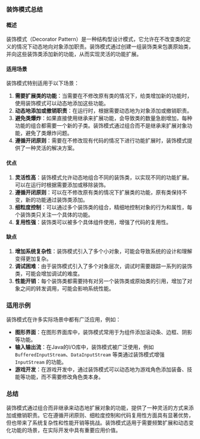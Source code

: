 ### 装饰模式总结

#### 概述
装饰模式（Decorator Pattern）是一种结构型设计模式，它允许在不改变类的定义的情况下动态地向对象添加职责。装饰模式通过创建一组装饰类来包裹原始类，并向这些装饰类添加新的功能，从而实现灵活的功能扩展。

#### 适用场景
装饰模式特别适用于以下场景：

1. **需要扩展类的功能**：当需要在不修改原有类的情况下，给类增加新的功能时，使用装饰模式可以动态地添加这些功能。
2. **动态地添加或撤销职责**：在运行时，根据需要动态地为对象添加或撤销职责。
3. **避免类爆炸**：如果直接使用继承来扩展功能，会导致类的数量急剧增加，每种功能的组合都需要一个新的子类。装饰模式通过组合而不是继承来扩展对象功能，避免了类爆炸问题。
4. **遵循开闭原则**：需要在不修改现有代码的情况下进行功能扩展时，装饰模式提供了一种灵活的解决方案。

#### 优点
1. **灵活性高**：装饰模式允许动态地组合不同的装饰类，以实现不同的功能扩展。可以在运行时根据需要添加或移除装饰。
2. **遵循开闭原则**：可以在不修改原有类的情况下扩展类的功能，原有类保持不变，新的功能通过装饰类添加。
3. **细粒度控制**：可以通过多个装饰类的组合，精细地控制对象的行为和属性，每个装饰类只关注一个具体的功能。
4. **复用性强**：装饰类可以被多个具体组件使用，增强了代码的复用性。

#### 缺点
1. **增加系统复杂性**：装饰模式引入了多个小对象，可能会导致系统的设计和理解变得更加复杂。
2. **调试困难**：由于装饰模式引入了多个对象层次，调试时需要跟踪一系列的装饰类，可能会增加调试的难度。
3. **性能开销**：每个装饰类都需要持有对另一个装饰类或原始类的引用，增加了对象之间的转发调用，可能会影响系统性能。

### 适用示例
装饰模式在许多实际场景中都有广泛应用，例如：
- **图形界面**：在图形界面库中，装饰模式常用于为组件添加滚动条、边框、阴影等功能。
- **输入输出流**：在Java的I/O库中，装饰模式被广泛使用，例如 `BufferedInputStream`、`DataInputStream` 等类通过装饰模式增强 `InputStream` 的功能。
- **游戏开发**：在游戏开发中，通过装饰模式可以动态地为游戏角色添加装备、技能等功能，而不需要修改角色类本身。

### 总结
装饰模式通过组合而非继承来动态地扩展对象的功能，提供了一种灵活的方式来添加或撤销职责。它在遵循开闭原则、细粒度控制和代码复用性方面具有显著优势，但也带来了系统复杂性和性能开销等挑战。装饰模式适用于需要频繁扩展和动态变化功能的场景，在实际开发中具有重要应用价值。